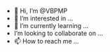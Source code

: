 - 👋 Hi, I’m @VBPMP
- 👀 I’m interested in ...
- 🌱 I’m currently learning ...
- I’m looking to collaborate on ...
- 📫 How to reach me ...


